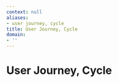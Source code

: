 ```yaml
---
context: null
aliases:
- user journey, cycle
title: User Journey, Cycle
domain:
- ''
---
```


# User Journey, Cycle
